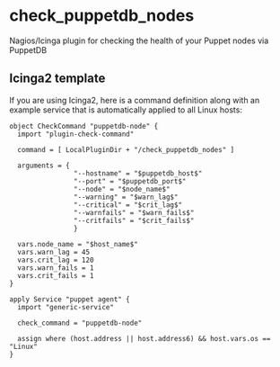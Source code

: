 check_puppetdb_nodes
====================

Nagios/Icinga plugin for checking the health of your Puppet nodes via PuppetDB

## Icinga2 template

If you are using Icinga2, here is a command definition along with an example service that is automatically applied to all Linux hosts:

```
object CheckCommand "puppetdb-node" {
  import "plugin-check-command"

  command = [ LocalPluginDir + "/check_puppetdb_nodes" ]

  arguments = {
                "--hostname" = "$puppetdb_host$"
                "--port" = "$puppetdb_port$"
                "--node" = "$node_name$"
                "--warning" = "$warn_lag$"
                "--critical" = "$crit_lag$"
                "--warnfails" = "$warn_fails$"
                "--critfails" = "$crit_fails$"
                }

  vars.node_name = "$host_name$"
  vars.warn_lag = 45
  vars.crit_lag = 120
  vars.warn_fails = 1
  vars.crit_fails = 1
}

apply Service "puppet agent" {
  import "generic-service"

  check_command = "puppetdb-node"

  assign where (host.address || host.address6) && host.vars.os == "Linux"
}
```

